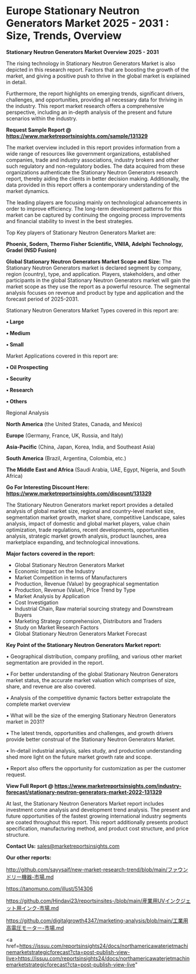 # Europe Stationary Neutron Generators Market 2025 - 2031 : Size, Trends, Overview

<Strong> Stationary Neutron Generators Market Overview 2025 - 2031</strong>

The rising technology in Stationary Neutron Generators Market is also depicted in this research report. Factors that are boosting the growth of the market, and giving a positive push to thrive in the global market is explained in detail.

Furthermore, the report highlights on emerging trends, significant drivers, challenges, and opportunities, providing all necessary data for thriving in the industry. This report market research offers a comprehensive perspective, including an in-depth analysis of the present and future scenarios within the industry.

<strong>Request Sample Report @ <a href=https://www.marketreportsinsights.com/sample/131329>https://www.marketreportsinsights.com/sample/131329</a></strong>

The market overview included in this report provides information from a wide range of resources like government organizations, established companies, trade and industry associations, industry brokers and other such regulatory and non-regulatory bodies. The data acquired from these organizations authenticate the Stationary Neutron Generators research report, thereby aiding the clients in better decision making. Additionally, the data provided in this report offers a contemporary understanding of the market dynamics.

The leading players are focusing mainly on technological advancements in order to improve efficiency. The long-term development patterns for this market can be captured by continuing the ongoing process improvements and financial stability to invest in the best strategies.

Top Key players of Stationary Neutron Generators Market are:

<strong>Phoenix, Sodern, Thermo Fisher Scientific, VNIIA, Adelphi Technology, Gradel (NSD Fusion)</strong>

<strong><b>Global Stationary Neutron Generators Market Scope and Size:</b></strong>
The Stationary Neutron Generators market is declared segment by company, region (country), type, and application. Players, stakeholders, and other participants in the global Stationary Neutron Generators market will gain the market scope as they use the report as a powerful resource. The segmental analysis focuses on revenue and product by type and application and the forecast period of 2025-2031.

Stationary Neutron Generators Market Types covered in this report are:

<strong>• Large

• Medium

• Small</strong>

Market Applications covered in this report are:

<strong>• Oil Prospecting

• Security

• Research

• Others</strong> 

Regional Analysis

<strong>North America</strong> (the United States, Canada, and Mexico)

<strong>Europe</strong> (Germany, France, UK, Russia, and Italy)

<strong>Asia-Pacific</strong> (China, Japan, Korea, India, and Southeast Asia)

<strong>South America</strong> (Brazil, Argentina, Colombia, etc.)

<strong>The Middle East and Africa</strong> (Saudi Arabia, UAE, Egypt, Nigeria, and South Africa)

<strong>Go For Interesting Discount Here: <a href=https://www.marketreportsinsights.com/discount/131329>https://www.marketreportsinsights.com/discount/131329</a></strong>

The Stationary Neutron Generators market report provides a detailed analysis of global market size, regional and country-level market size, segmentation market growth, market share, competitive Landscape, sales analysis, impact of domestic and global market players, value chain optimization, trade regulations, recent developments, opportunities analysis, strategic market growth analysis, product launches, area marketplace expanding, and technological innovations.

<strong><b>Major factors covered in the report:</b></strong>
<ul>
  <li>Global Stationary Neutron Generators Market </li>
  <li>Economic Impact on the Industry</li>
  <li>Market Competition in terms of Manufacturers</li>
  <li>Production, Revenue (Value) by geographical segmentation</li>
  <li>Production, Revenue (Value), Price Trend by Type</li>
  <li>Market Analysis by Application</li>
  <li>Cost Investigation</li>
  <li>Industrial Chain, Raw material sourcing strategy and Downstream Buyers</li>
  <li>Marketing Strategy comprehension, Distributors and Traders</li>
  <li>Study on Market Research Factors</li>
  <li>Global Stationary Neutron Generators Market Forecast</li>
</ul>

<strong><b>Key Point of the Stationary Neutron Generators Market report:</b></strong>

• Geographical distribution, company profiling, and various other market segmentation are provided in the report.

• For better understanding of the global Stationary Neutron Generators market status, the accurate market valuation which comprises of size, share, and revenue are also covered.

• Analysis of the competitive dynamic factors better extrapolate the complete market overview

• What will be the size of the emerging Stationary Neutron Generators market in 2031?

• The latest trends, opportunities and challenges, and growth drivers provide better construal of the Stationary Neutron Generators Market.

• In-detail industrial analysis, sales study, and production understanding shed more light on the future market growth rate and scope.

• Report also offers the opportunity for customization as per the customer request.

<strong><b>View Full Report @ <a href=https://www.marketreportsinsights.com/industry-forecast/stationary-neutron-generators-market-2022-131329>https://www.marketreportsinsights.com/industry-forecast/stationary-neutron-generators-market-2022-131329</a></b></strong>


At last, the Stationary Neutron Generators Market report includes investment come analysis and development trend analysis. The present and future opportunities of the fastest growing international industry segments are coated throughout this report. This report additionally presents product specification, manufacturing method, and product cost structure, and price structure.

<strong>Contact Us:</strong>
sales@marketreportsinsights.com

<strong>Our other reports:</strong>

<a href=http://github.com/sayysaif/new-market-research-trend/blob/main/ファウンドリー機器-市場.md>http://github.com/sayysaif/new-market-research-trend/blob/main/ファウンドリー機器-市場.md</a>

<a href=https://tanomuno.com/illust/514306>https://tanomuno.com/illust/514306</a>

<a href=https://github.com/Hindavi23/reportsinsites-/blob/main/産業用UVインクジェット用インク-市場.md>https://github.com/Hindavi23/reportsinsites-/blob/main/産業用UVインクジェット用インク-市場.md</a>

<a href=https://github.com/digitalgrowth4347/marketing-analysis/blob/main/工業用高電圧モーター-市場.md>https://github.com/digitalgrowth4347/marketing-analysis/blob/main/工業用高電圧モーター-市場.md</a>

<a href=https://issuu.com/reportsinsights24/docs/northamericawaterjetmachinemarketstrategicforecast?cta=post-publish-view-live>https://issuu.com/reportsinsights24/docs/northamericawaterjetmachinemarketstrategicforecast?cta=post-publish-view-live</a>"

